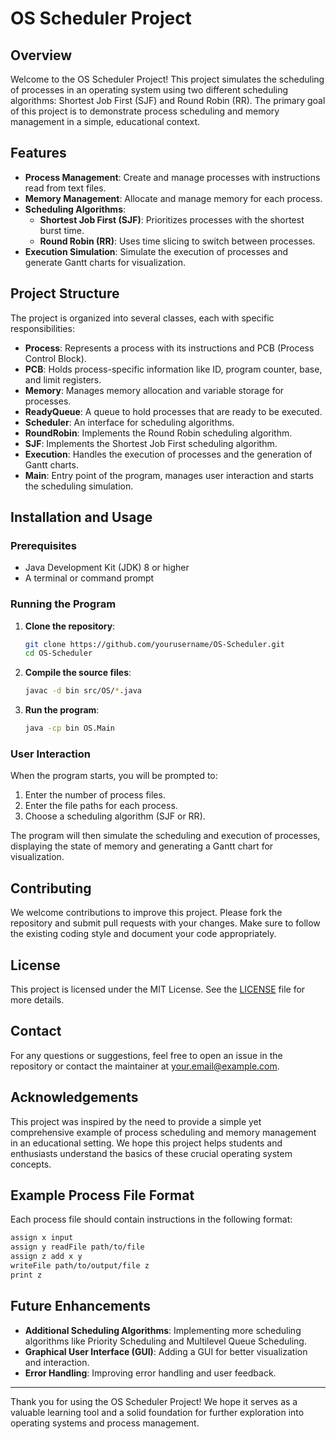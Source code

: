 # OS Scheduler Project

## Overview

Welcome to the OS Scheduler Project! This project simulates the scheduling of processes in an operating system using two different scheduling algorithms: Shortest Job First (SJF) and Round Robin (RR). The primary goal of this project is to demonstrate process scheduling and memory management in a simple, educational context.

## Features

- **Process Management**: Create and manage processes with instructions read from text files.
- **Memory Management**: Allocate and manage memory for each process.
- **Scheduling Algorithms**:
  - **Shortest Job First (SJF)**: Prioritizes processes with the shortest burst time.
  - **Round Robin (RR)**: Uses time slicing to switch between processes.
- **Execution Simulation**: Simulate the execution of processes and generate Gantt charts for visualization.

## Project Structure

The project is organized into several classes, each with specific responsibilities:

- **Process**: Represents a process with its instructions and PCB (Process Control Block).
- **PCB**: Holds process-specific information like ID, program counter, base, and limit registers.
- **Memory**: Manages memory allocation and variable storage for processes.
- **ReadyQueue**: A queue to hold processes that are ready to be executed.
- **Scheduler**: An interface for scheduling algorithms.
- **RoundRobin**: Implements the Round Robin scheduling algorithm.
- **SJF**: Implements the Shortest Job First scheduling algorithm.
- **Execution**: Handles the execution of processes and the generation of Gantt charts.
- **Main**: Entry point of the program, manages user interaction and starts the scheduling simulation.

## Installation and Usage

### Prerequisites

- Java Development Kit (JDK) 8 or higher
- A terminal or command prompt

### Running the Program

1. **Clone the repository**:
    ```sh
    git clone https://github.com/yourusername/OS-Scheduler.git
    cd OS-Scheduler
    ```

2. **Compile the source files**:
    ```sh
    javac -d bin src/OS/*.java
    ```

3. **Run the program**:
    ```sh
    java -cp bin OS.Main
    ```

### User Interaction

When the program starts, you will be prompted to:
1. Enter the number of process files.
2. Enter the file paths for each process.
3. Choose a scheduling algorithm (SJF or RR).

The program will then simulate the scheduling and execution of processes, displaying the state of memory and generating a Gantt chart for visualization.

## Contributing

We welcome contributions to improve this project. Please fork the repository and submit pull requests with your changes. Make sure to follow the existing coding style and document your code appropriately.

## License

This project is licensed under the MIT License. See the [LICENSE](LICENSE) file for more details.

## Contact

For any questions or suggestions, feel free to open an issue in the repository or contact the maintainer at [your.email@example.com](mailto:abdelrahmanelnagar123@gmail.com).

## Acknowledgements

This project was inspired by the need to provide a simple yet comprehensive example of process scheduling and memory management in an educational setting. We hope this project helps students and enthusiasts understand the basics of these crucial operating system concepts.

## Example Process File Format

Each process file should contain instructions in the following format:
```bash
assign x input
assign y readFile path/to/file
assign z add x y
writeFile path/to/output/file z
print z
```

## Future Enhancements

- **Additional Scheduling Algorithms**: Implementing more scheduling algorithms like Priority Scheduling and Multilevel Queue Scheduling.
- **Graphical User Interface (GUI)**: Adding a GUI for better visualization and interaction.
- **Error Handling**: Improving error handling and user feedback.

---

Thank you for using the OS Scheduler Project! We hope it serves as a valuable learning tool and a solid foundation for further exploration into operating systems and process management.

